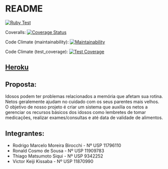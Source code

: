 # README

[![Ruby Test](https://github.com/matsu-zichi/App-EngenhariaSI/actions/workflows/ruby.yml/badge.svg)](https://github.com/matsu-zichi/App-EngenhariaSI/actions/workflows/ruby.yml)

Coveralls: [![Coverage Status](https://coveralls.io/repos/github/matsu-zichi/App-EngenhariaSI/badge.svg?branch=main)](https://coveralls.io/github/matsu-zichi/App-EngenhariaSI?branch=main)

Code Climate (maintainability): [![Maintainability](https://api.codeclimate.com/v1/badges/379c164e8ef3e0fee147/maintainability)](https://codeclimate.com/github/matsu-zichi/App-EngenhariaSI/maintainability)

Code Climate (test_coverage): [![Test Coverage](https://api.codeclimate.com/v1/badges/379c164e8ef3e0fee147/test_coverage)](https://codeclimate.com/github/matsu-zichi/App-EngenhariaSI/test_coverage)

## [Heroku](https://fierce-depths-90986.herokuapp.com/) 

## Proposta:
Idosos podem ter problemas relacionados a memória que afetam sua rotina. Netos geralemente ajudam no cuidado com os seus parentes mais velhos. O objetivo de nosso projeto é criar um sistema que auxilia os netos a gerenciar os recursos básicos dos idosos como lembretes de tomar medicações, realizar exames/consultas e até data de validade de alimentos. 

## Integrantes:
- Rodrigo Marcelo Moreira Birocchi - Nº USP 11796110
- Ronald Cosmo de Sousa  - Nº USP 11909783
- Thiago Matsumoto Siqui - Nº USP 9342252
- Victor Keiji Kissaba - Nº USP 11870990
